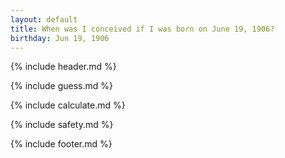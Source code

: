 ```yaml
---
layout: default
title: When was I conceived if I was born on June 19, 1906?
birthday: Jun 19, 1906
---
```


{% include header.md %}

{% include guess.md %}

{% include calculate.md %}

{% include safety.md %}

{% include footer.md %}



